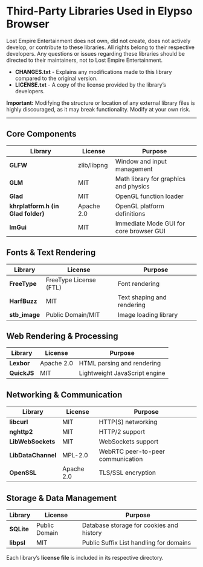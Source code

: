 # Third-Party Libraries Used in Elypso Browser

Lost Empire Entertainment does not own, did not create, does not actively develop, or contribute to these libraries. All rights belong to their respective developers. Any questions or issues regarding these libraries should be directed to their maintainers, not to Lost Empire Entertainment.

- **CHANGES.txt** - Explains any modifications made to this library compared to the original version.
- **LICENSE.txt** - A copy of the license provided by the library’s developers.

**Important:** Modifying the structure or location of any external library files is highly discouraged, as it may break functionality. Modify at your own risk.

---

## Core Components
| Library         | License         | Purpose |
|----------------|----------------|---------|
| **GLFW**       | zlib/libpng     | Window and input management |
| **GLM**        | MIT             | Math library for graphics and physics |
| **Glad**       | MIT             | OpenGL function loader |
| **khrplatform.h (in Glad folder)** | Apache 2.0 | OpenGL platform definitions |
| **ImGui**      | MIT             | Immediate Mode GUI for core browser GUI |

## Fonts & Text Rendering
| Library        | License                  | Purpose |
|---------------|--------------------------|---------|
| **FreeType**  | FreeType License (FTL)   | Font rendering |
| **HarfBuzz**  | MIT                      | Text shaping and rendering |
| **stb_image** | Public Domain/MIT        | Image loading library |

## Web Rendering & Processing
| Library         | License     | Purpose |
|----------------|------------|---------|
| **Lexbor**     | Apache 2.0  | HTML parsing and rendering |
| **QuickJS**    | MIT         | Lightweight JavaScript engine |

## Networking & Communication
| Library           | License      | Purpose |
|------------------|-------------|---------|
| **libcurl**      | MIT         | HTTP(S) networking |
| **nghttp2**      | MIT         | HTTP/2 support |
| **LibWebSockets**| MIT         | WebSockets support |
| **LibDataChannel** | MPL-2.0   | WebRTC peer-to-peer communication |
| **OpenSSL**      | Apache 2.0  | TLS/SSL encryption |

## Storage & Data Management
| Library     | License       | Purpose |
|------------|--------------|---------|
| **SQLite** | Public Domain | Database storage for cookies and history |
| **libpsl** | MIT          | Public Suffix List handling for domains |

Each library’s **license file** is included in its respective directory.

